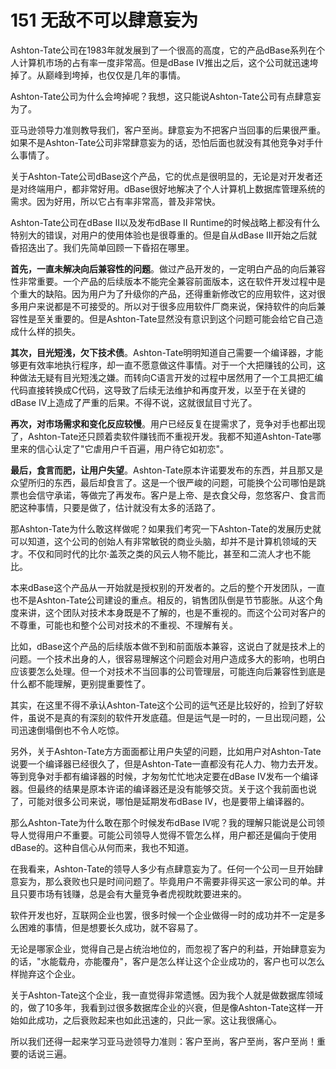 # 151 无敌不可以肆意妄为

Ashton-Tate公司在1983年就发展到了一个很高的高度，它的产品dBase系列在个人计算机市场的占有率一度非常高。但是dBase
IV推出之后，这个公司就迅速垮掉了。从巅峰到垮掉，也仅仅是几年的事情。

Ashton-Tate公司为什么会垮掉呢？我想，这只能说Ashton-Tate公司有点肆意妄为了。

亚马逊领导力准则教导我们，客户至尚。肆意妄为不把客户当回事的后果很严重。如果不是Ashton-Tate公司非常肆意妄为的话，恐怕后面也就没有其他竞争对手什么事情了。

关于Ashton-Tate公司dBase这个产品，它的优点是很明显的，无论是对开发者还是对终端用户，都非常好用。dBase很好地解决了个人计算机上数据库管理系统的需求。因为好用，所以它占有率非常高，普及非常快。

Ashton-Tate公司在dBase II以及发布dBase II
Runtime的时候战略上都没有什么特别大的错误，对用户的使用体验也是很尊重的。但是自从dBase
III开始之后就昏招迭出了。我们先简单回顾一下昏招在哪里。

**首先，一直未解决向后兼容性的问题**。做过产品开发的，一定明白产品的向后兼容性非常重要。一个产品的后续版本不能完全兼容前面版本，这在软件开发过程中是个重大的缺陷。因为用户为了升级你的产品，还得重新修改它的应用软件，这对很多用户来说都是不可接受的。所以对于很多应用软件厂商来说，保持软件的向后兼容性是至关重要的。但是Ashton-Tate显然没有意识到这个问题可能会给它自己造成什么样的损失。

**其次，目光短浅，欠下技术债**。Ashton-Tate明明知道自己需要一个编译器，才能够更有效率地执行程序，却一直不愿意做这件事情。对于一个大把赚钱的公司，这种做法无疑有目光短浅之嫌。而转向C语言开发的过程中居然用了一个工具把汇编代码直接转换成C代码，这导致了后续无法维护和再度开发，以至于在关键的
dBase IV上造成了严重的后果。不得不说，这就很鼠目寸光了。

**再次，对市场需求和变化反应较慢**。用户已经反复在提需求了，竞争对手也都出现了，Ashton-Tate还只顾着卖软件赚钱而不重视开发。我都不知道Ashton-Tate哪里来的信心认定了"它虐用户千百遍，用户待它如初恋"。

**最后，食言而肥，让用户失望**。Ashton-Tate原本许诺要发布的东西，并且那又是众望所归的东西，最后却食言了。这是一个很严峻的问题，可能换个公司哪怕是跳票也会信守承诺，等做完了再发布。客户是上帝、是衣食父母，忽悠客户、食言而肥这种事情，只要是做了，估计就没有太多的活路了。

那Ashton-Tate为什么敢这样做呢？如果我们考究一下Ashton-Tate的发展历史就可以知道，这个公司的创始人有非常敏锐的商业头脑，却并不是计算机领域的天才。不仅和同时代的比尔·盖茨之类的风云人物不能比，甚至和二流人才也不能比。

本来dBase这个产品从一开始就是授权别的开发者的。之后的整个开发团队，一直也不是Ashton-Tate公司建设的重点。相反的，销售团队倒是节节膨胀。从这个角度来讲，这个团队对技术本身既是不了解的，也是不重视的。而这个公司对客户的不尊重，可能也和整个公司对技术的不重视、不理解有关。

比如，dBase这个产品的后续版本做不到和前面版本兼容，这说白了就是技术上的问题。一个技术出身的人，很容易理解这个问题会对用户造成多大的影响，也明白应该要怎么处理。但一个对技术不当回事的公司管理层，可能连向后兼容性到底是什么都不能理解，更别提重要性了。

其实，在这里不得不承认Ashton-Tate这个公司的运气还是比较好的，捡到了好软件，虽说不是真的有深刻的软件开发底蕴。但是运气是一时的，一旦出现问题，公司迅速倒塌倒也不令人吃惊。

另外，关于Ashton-Tate方方面面都让用户失望的问题，比如用户对Ashton-Tate说要一个编译器已经很久了，但是Ashton-Tate一直都没有花人力、物力去开发。等到竞争对手都有编译器的时候，才匆匆忙忙地决定要在dBase
IV发布一个编译器。但最终的结果是原本许诺的编译器还是没有能够交货。关于这个我前面也说了，可能对很多公司来说，哪怕是延期发布dBase
IV，也是要带上编译器的。

那么Ashton-Tate为什么敢在那个时候发布dBase
IV呢？我的理解只能说是公司领导人觉得用户不重要。可能公司领导人觉得不管怎么样，用户都还是偏向于使用dBase的。这种自信心从何而来，我也不知道。

在我看来，Ashton-Tate的领导人多少有点肆意妄为了。任何一个公司一旦开始肆意妄为，那么衰败也只是时间问题了。毕竟用户不需要非得买这一家公司的单。并且只要市场有钱赚，总是会有大量竞争者虎视眈眈要进来的。

软件开发也好，互联网企业也罢，很多时候一个企业做得一时的成功并不一定是多么困难的事情，但是想要长久成功，就不容易了。

无论是哪家企业，觉得自己是占统治地位的，而忽视了客户的利益，开始肆意妄为的话，"水能载舟，亦能覆舟"，客户是怎么样让这个企业成功的，客户也可以怎么样抛弃这个企业。

关于Ashton-Tate这个企业，我一直觉得非常遗憾。因为我个人就是做数据库领域的，做了10多年，我看到过很多数据库企业的兴衰，但是像Ashton-Tate这样一开始如此成功，之后衰败起来也如此迅速的，只此一家。这让我很痛心。

所以我们还得一起来学习亚马逊领导力准则：客户至尚，客户至尚，客户至尚！重要的话说三遍。
